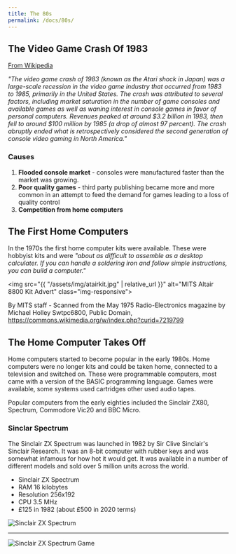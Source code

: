 ```yaml
---
title: The 80s
permalink: /docs/80s/
---
```


## The Video Game Crash Of 1983

[From Wikipedia](https://en.wikipedia.org/wiki/Video_game_crash_of_1983)

*"The video game crash of 1983 (known as the Atari shock in Japan) was a large-scale recession in the video game industry that occurred from 1983 to 1985, primarily in the United States. The crash was attributed to several factors, including market saturation in the number of game consoles and available games as well as waning interest in console games in favor of personal computers. Revenues peaked at around $3.2 billion in 1983, then fell to around $100 million by 1985 (a drop of almost 97 percent). The crash abruptly ended what is retrospectively considered the second generation of console video gaming in North America."*  

### Causes
1. **Flooded console market** - consoles were manufactured faster than the market was growing.
2. **Poor quality games** - third party publishing became more and more common in an attempt to feed the demand for games leading to a loss of quality control
3. **Competition from home computers**

## The First Home Computers

In the 1970s the first home computer kits were available. These were hobbyist kits and were *"about as difficult to assemble as a desktop calculater. If you can handle a soldering iron and follow simple instructions, you can build a computer."*

<img src="{{ "/assets/img/atairkit.jpg" | relative_url }}" alt="MITS Altair 8800 Kit Advert" class="img-responsive">

By MITS staff - Scanned from the May 1975 Radio-Electronics magazine by Michael Holley Swtpc6800, Public Domain, https://commons.wikimedia.org/w/index.php?curid=7219799

## The Home Computer Takes Off

Home computers started to become popular in the early 1980s. Home computers were no longer kits and could be taken home, connected to a television and switched on. These were programmable computers, most came with a version of the BASIC programming language. Games were available, some systems used cartridges other used audio tapes.  

Popular computers from the early eighties included the Sinclair ZX80, Spectrum, Commodore Vic20 and BBC Micro. 

### Sinclar Spectrum

The Sinclair ZX Spectrum was launched in 1982 by Sir Clive Sinclair's Sinclair Research. It was an 8-bit computer with rubber keys and was somewhat infamous for how hot it would get. It was available in a number of different models and sold over 5 million units across the world.  

<div class="row">
    <div class="col-md-6">        
        <ul>
        <li>Sinclair ZX Spectrum</li>
        <li>RAM 16 kilobytes</li>
        <li>Resolution 256x192</li>
        <li>CPU 3.5 MHz</li>
        <li>£125 in 1982 (about £500 in 2020 terms)</li>
        </ul>
        <div class="col-md-6">            
        <img src="{{ "/assets/img/spectrum.jpg" | relative_url }}" alt="Sinclair ZX Spectrum" class="img-responsive">
        <HR>
        <img src="{{ "/assets/img/spectrum1.png" | relative_url }}" alt="Sinclair ZX Spectrum Game" class="img-responsive">
    </div>
</div>
